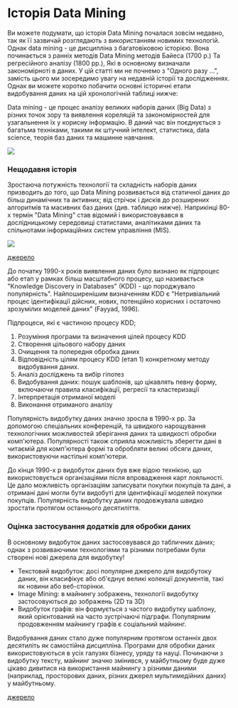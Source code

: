 # Історія Data Mining

Ви можете подумати, що історія Data Mining почалася зовсім недавно, так як її зазвичай розглядають з використанням новимих технологій. Однак data mining - це дисципліна з багатовіковою історією. Вона починається з ранніх методів Data Mining методів Байеса (1700 р.) Та регресійного аналізу (1800 рр.), Які в основному визначали закономірноті в даних. У цій статті ми не почнемо з "Одного разу ...", замість цього ми зосередимо увагу на недавній історії та дослідженнях. Однак ви можете коротко побачити основні історичні етапи видобування даних на цій хронологічній таблиці нижче:

Data mining  - це процес аналізу великих наборів даних (Big Data) з різних точок зору та виявлення кореляцій та закономірностей для узагальнення їх у корисну інформацію.
В даний час він поєднується з багатьма техніками, такими як штучний інтелект, статистика, data science, теорія баз даних та машинне навчання.

![](https://www.exastax.com/wp-content/uploads/2017/01/history-of-data-mining-450x482.jpg)

### Нещодавня історія

Зростаюча потужність технології та складність наборів даних призводить до того, що Data Mining розвивається від статичної даних до більш динамічних та активних; від стрічок і дисків до розширених алгоритмів та масивних баз даних (див. таблицю нижче). Наприкінці 80-х термін "Data Mining" став відомий і використовувався в дослідницькому середовищі статистами, аналітиками даних та спільнотами інформаційних систем управління (MIS).

![](https://i.imgur.com/VVnWkbB.png)

[джерело](http://www.thearling.com/text/dmwhite/dmwhite.htm)

До початку 1990-х років виявлення даних було визнано як підпроцес або етап у рамках більш масштабного процесу, що називається "Knowledge Discovery in Databases" (KDD) - що породжувало популярність". Найпоширенішим визначенням KDD є "Нетривіальний процес ідентифікації дійсних, нових, потенційно корисних і остаточно зрозумілих моделей даних" (Fayyad, 1996).

Підпроцеси, які є частиною процесу KDD;

1. Розуміння програми та визначення цілей процесу KDD
2. Створення цільового набору даних
3. Очищення та попередня обробка даних
4. Відповідність цілям процесу KDD (етап 1) конкретному методу видобування даних.
5. Аналіз досліджень та вибір гіпотез
6. Видобування даних: пошук шаблонів, що цікавлять певну форму, включаючи правила класифікації, регресії та кластеризації
7. Інтерпретація отриманої моделі
8. Виконання отриманого аналізу

Популярність видобутку даних значно зросла в 1990-х рр. За допомогою спеціальних конференцій, та швидкого нарощування технологічних можливостей зберігання даних та швидкості обробки комп'ютера.
Популярності також сприяла можливість зберегти дані в читаємій для комп'ютера формі та обробляти великі обсяги даних, використовуючи настільні комп'ютери.

До кінця 1990-х р видобуток даних був вже відою технікою, що використовується організаціями після впровадження карт лояльності.
Це дало можливість організаціям записувати покупки покупців та дані, а отримані дані могли бути видобуті для ідентифікації моделей покупки покупців. Популярність видобутку даних продовжувала швидко зростати протягом останнього десятиліття.

### Оцінка застосування додатків для обробки даних

В основному видобуток даних застосовувався до табличних даних; однак з розвиваючими технологіями та різними потребами були створені нові джерела для видобутку!

* Текстовий видобуток: досі популярне джерело для видобутоку даних, він класифікує або об'єднує великі колекції документів, такі як новини або веб-сторінки.
* Image Mining: в майнингу зображень, технології видобутку застосовуються до зображень (2D та 3D)
* Видобуток графів: він формується з частого видобутку шаблону, який орієнтований на часто зустрічаючі підграфи. Популярним продовженням майнингу графів є соціальний майнинг.

Видобування даних стало дуже популярним протягом останніх двох десятиліть як самостійна дисципліна.
Програми для обробки даних використовуються в усіх галузях бізнесу, уряду та науці.
Починаючи з видобутку тексту, майнинг значно змінився, у майбутньому буде дуже цікаво дивитися на використання майнингу з різними даними (наприклад, просторових даних, різних джерел мультимедійних даних) у майбутньому.

[джерело](https://www.exastax.com/big-data/the-history-of-data-mining/)